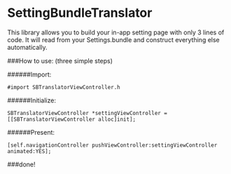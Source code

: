 SettingBundleTranslator
===================================

This library allows you to build your in-app setting page with only 3 lines of code.
It will read from your Settings.bundle and construct everything else automatically.



###How to use: (three simple steps)

######Import:
<pre><code>#import SBTranslatorViewController.h</code></pre>

######Initialize:
<pre><code>SBTranslatorViewController *settingViewController = [[SBTranslatorViewController alloc]init];</code></pre>

######Present:
<pre><code>[self.navigationController pushViewController:settingViewController animated:YES];</code></pre>


###done!
